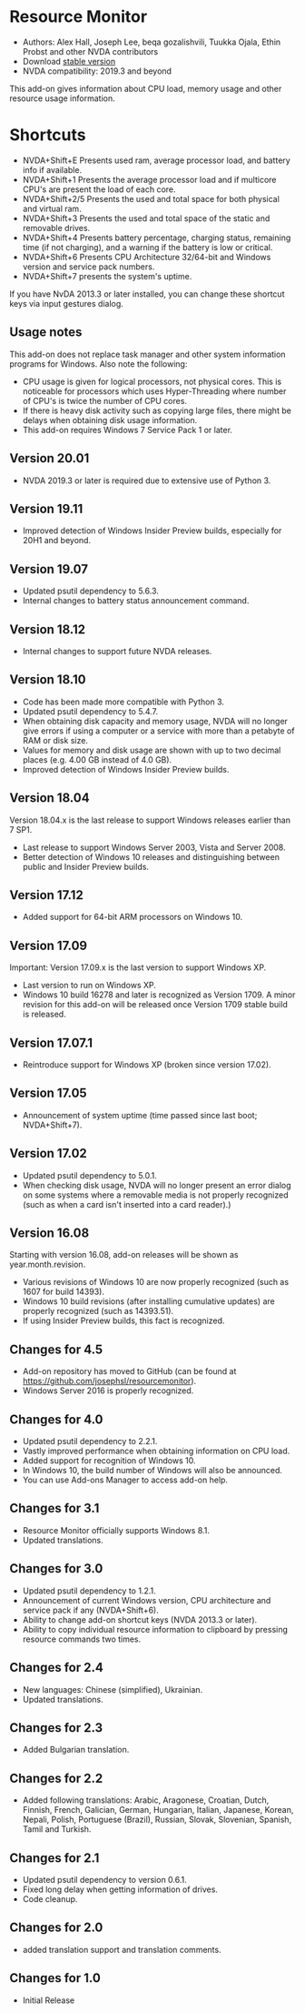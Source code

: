 # Resource Monitor

* Authors: Alex Hall, Joseph Lee, beqa gozalishvili, Tuukka Ojala, Ethin Probst and other NVDA contributors
* Download [stable version][1]
* NVDA compatibility: 2019.3 and beyond

This add-on gives information about CPU load, memory usage and other resource usage information.

# Shortcuts #

* NVDA+Shift+E Presents used ram, average processor load, and battery info if available.
* NVDA+Shift+1 Presents the average processor load and if multicore CPU's are present the load of each core.
* NVDA+Shift+2/5 Presents the used and total space for both physical and virtual ram.
* NVDA+Shift+3 Presents the used and total space of the static and removable drives.
* NVDA+Shift+4 Presents battery percentage, charging status, remaining time (if not charging), and a warning if the battery is low or critical.
* NVDA+Shift+6 Presents  CPU Architecture 32/64-bit and Windows version and service pack numbers.
* NVDA+Shift+7 presents the system's uptime.

If you have NvDA 2013.3 or later installed, you can change these shortcut keys via input gestures dialog.

## Usage notes ##

This add-on does not replace task manager and other system information programs for Windows. Also note the following:

* CPU usage is given for logical processors, not physical cores. This is noticeable for processors which uses Hyper-Threading where number of CPU's is twice the number of CPU cores.
* If there is heavy disk activity such as copying large files, there might be delays when obtaining disk usage information.
* This add-on requires Windows 7 Service Pack 1 or later.

## Version 20.01

* NVDA 2019.3 or later is required due to extensive use of Python 3.

## Version 19.11

* Improved detection of Windows Insider Preview builds, especially for 20H1 and beyond.

## Version 19.07

* Updated psutil dependency to 5.6.3.
* Internal changes to battery status announcement command.

## Version 18.12

* Internal changes to support future NVDA releases.

## Version 18.10

* Code has been made more compatible with Python 3.
* Updated psutil dependency to 5.4.7.
* When obtaining disk capacity and memory usage, NVDA will no longer give errors if using a computer or a service with more than a petabyte of RAM or disk size.
* Values for memory and disk usage are shown with up to two decimal places (e.g. 4.00 GB instead of 4.0 GB).
* Improved detection of Windows Insider Preview builds.

## Version 18.04

Version 18.04.x is the last release to support Windows releases earlier than 7 SP1.

* Last release to support Windows Server 2003, Vista and Server 2008.
* Better detection of Windows 10 releases and distinguishing between public and Insider Preview builds.

## Version 17.12

* Added support for 64-bit ARM processors on Windows 10.

## Version 17.09

Important: Version 17.09.x is the last version to support Windows XP.

* Last version to run on Windows XP.
* Windows 10 build 16278 and later is recognized as Version 1709. A minor revision for this add-on will be released once Version 1709 stable build is released.

## Version 17.07.1

* Reintroduce support for Windows XP (broken since version 17.02).

## Version 17.05

* Announcement of system uptime (time passed since last boot; NVDA+Shift+7).

## Version 17.02

* Updated psutil dependency to 5.0.1.
* When checking disk usage, NVDA will no longer present an error dialog on some systems where a removable media is not properly recognized (such as when a card isn't inserted into a card reader).)

## Version 16.08

Starting with version 16.08, add-on releases will be shown as year.month.revision.

* Various revisions of Windows 10 are now properly recognized (such as 1607 for build 14393).
* Windows 10 build revisions (after installing cumulative updates) are properly recognized (such as 14393.51).
* If using Insider Preview builds, this fact is recognized.

## Changes for 4.5 ##

* Add-on repository has moved to GitHub (can be found at https://github.com/josephsl/resourcemonitor).
* Windows Server 2016 is properly recognized.

## Changes for 4.0 ##

* Updated psutil dependency to 2.2.1.
* Vastly improved performance when obtaining information on CPU load.
* Added support for recognition of Windows 10.
* In Windows 10, the build number of Windows will also be announced.
* You can use Add-ons Manager to access add-on help.

## Changes for 3.1 ##

* Resource Monitor officially supports Windows 8.1.
* Updated translations.

## Changes for 3.0 ##

* Updated psutil dependency to 1.2.1.
* Announcement of current Windows version, CPU architecture and service pack if any (NVDA+Shift+6).
* Ability to change add-on shortcut keys (NVDA 2013.3 or later).
* Ability to copy individual resource information to clipboard by pressing resource commands two times.

## Changes for 2.4 ##

* New languages: Chinese (simplified), Ukrainian.
* Updated translations.

## Changes for 2.3 ##

* Added Bulgarian translation.

## Changes for 2.2 ##

* Added following translations: Arabic, Aragonese, Croatian, Dutch, Finnish, French, Galician, German, Hungarian, Italian, Japanese, Korean, Nepali, Polish, Portuguese (Brazil), Russian, Slovak, Slovenian, Spanish, Tamil and Turkish.

## Changes for 2.1 ##

* Updated psutil dependency to version 0.6.1.
* Fixed long delay when getting information of drives.
* Code cleanup.

## Changes for 2.0 ##

* added translation support and translation comments.

## Changes for 1.0 ##

* Initial Release

[1]: http://addons.nvda-project.org/files/get.php?file=rm

